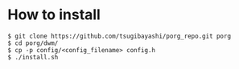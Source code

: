 # How to install

```
$ git clone https://github.com/tsugibayashi/porg_repo.git porg
$ cd porg/dwm/
$ cp -p config/<config_filename> config.h
$ ./install.sh
```


